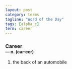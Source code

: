 ```yaml
---
layout: post
category: terms
tagline: "Word of the Day"
tags: [alpha_c]
term: career
---
```


<h3>Career<br/> <small>&mdash; n. (car<span>&middot;</span>eer)</small></h3>
<p><ol>
<li>the back of an automobile</li>
</ol></p>
